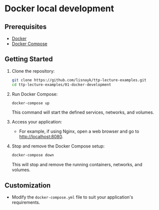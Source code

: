# Docker local development

## Prerequisites

- [Docker](https://www.docker.com/get-started)
- [Docker Compose](https://docs.docker.com/compose/install/)

## Getting Started

1. Clone the repository:

    ```bash
    git clone https://github.com/lisnayk/ttp-lecture-examples.git
    cd ttp-lecture-examples/01-docker-development
    ```


2. Run Docker Compose:

    ```bash
    docker-compose up
    ```

   This command will start the defined services, networks, and volumes.

3. Access your application:

    - For example, if using Nginx, open a web browser and go to [http://localhost:8080](http://localhost:8080).

4. Stop and remove the Docker Compose setup:

    ```bash
    docker-compose down
    ```

   This will stop and remove the running containers, networks, and volumes.

## Customization

- Modify the `docker-compose.yml` file to suit your application's requirements.

